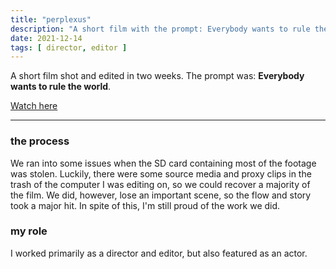 ```yaml
---
title: "perplexus"
description: "A short film with the prompt: Everybody wants to rule the world."
date: 2021-12-14
tags: [ director, editor ]
---
```

A short film shot and edited in two weeks. The prompt was: **Everybody wants to rule the world**.

[Watch here](https://youtu.be/Xh73ty_o2Vg)

<hr>

### the process

We ran into some issues when the SD card containing most of the footage was stolen. Luckily, there were some source media and proxy clips in the trash of the computer I was editing on, so we could recover a majority of the film. We did, however, lose an important scene, so the flow and story took a major hit. In spite of this, I'm still proud of the work we did.

### my role

I worked primarily as a director and editor, but also featured as an actor.
